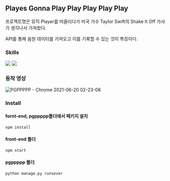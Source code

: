 ## Playes Gonna Play Play Play Play Play
 프로젝트명은 뮤직 Player를 떠올리다가 미국 가수 Taylor Swift의 Shake It Off 가사가 생각나서 가져왔다.
 
 API를 통해 음원 데이터를 가져오고 이를 기록할 수 있는 것이 특징이다.

### Skills
<div>
<img src="https://img.shields.io/badge/React-61DAFB?style=flat-square&logo=react&logoColor=white&textColor=white"/>
<img src="https://img.shields.io/badge/Django-092E20?style=flat-square&logo=django&logoColor=white&textColor=white"/>
</div>

### 동작 영상
![PGPPPPP - Chrome 2021-06-20 02-23-08](https://user-images.githubusercontent.com/77760931/122650654-2bb83680-d16f-11eb-9c65-c755bdc1cbcc.gif)

### Install
#### fornt-end, pgppppp폴더에서 패키지 설치
```
npm install
```
#### front-end 폴더
```
npm start
```
#### pgppppp 폴더
```
python manage.py runsever
```
